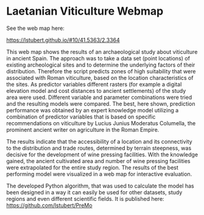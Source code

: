 # Laetanian Viticulture Webmap

See the web map here:

https://lstubert.github.io/#10/41.5363/2.3364

This web map shows the results of an archaeological study about viticulture in ancient Spain. The approach was to take a data set (point locations) of existing archeological sites and to determine the underlying factors of their distribution. Therefore the script predicts zones of high suitability that were associated with Roman viticulture, based on the location characteristics of the sites. As predictor variables different rasters (for example a digital elevation model and cost distances to ancient settlements) of the study area were used.
Different variable and parameter combinations were tried and the resulting models were compared. The best, here shown, prediction performance was obtained by an expert knowledge model utilizing a combination of predictor variables that is based on specific recommendations on viticulture by Lucius Junius Moderatus Columella, the prominent ancient writer on agriculture in the Roman Empire.

The results indicate that the accessibility of a location and its connectivity to the distribution and trade routes, determined by terrain steepness, was decisive for the development of wine pressing facilities. With the knowledge gained, the ancient cultivated area and number of wine pressing facilities were extrapolated for the entire study region. The results of the best performing model
were visualized in a web map for interactive evaluation. 

The developed Python algorithm, that was used to calculate the model has been designed in a way it can easily be used for other datasets, study regions and even different scientific fields. It is published here:
https://github.com/lstubert/PreMo
